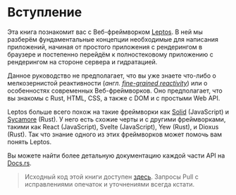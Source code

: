 # Вступление

Эта книга познакомит вас с Веб-фреймворком [Leptos](https://github.com/leptos-rs/leptos).
В ней мы разберём фундаментальные концепции необходимые для написания приложений,
начиная от простого приложения с рендерингом в браузере и постепенно перейдём к полностековому
приложению с рендерингом на стороне сервера и гидратацией.

Данное руководство не предполагает, что вы уже знаете что-либо о мелкозернистой реактивности (_англ. [fine-grained reactivity](https://www.google.com/search?q=fine-grained+reactivity)_)
или о особенностях современных Веб-фреймворков. Оно предполагает, что вы знакомы 
с Rust, HTML, CSS, а также с DOM и с простыми Web API.

Leptos больше всего похож на такие фреймворки как [Solid](https://www.solidjs.com) (JavaScript)
и [Sycamore](https://sycamore-rs.netlify.app/) (Rust). У него есть схожие черты и с другими фреймворками,
такими как React (JavaScript), Svelte (JavaScript), Yew (Rust), и
Dioxus (Rust). Так что знание одного из этих фреймворков может
помочь вам понять Leptos.

Вы можете найти более детальную документацию каждой части API на [Docs.rs](https://docs.rs/leptos/latest/leptos/).

> Исходный код этой книги доступен [здесь](https://github.com/leptos-rs/book-ru). 
> Запросы Pull с исправлениями опечаток и уточнениями всегда кстати.
